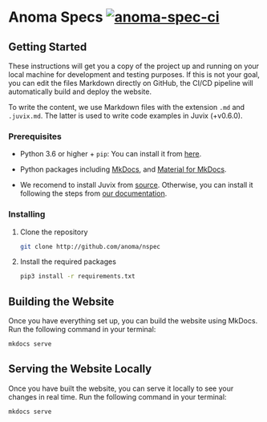 # Anoma Specs [![anoma-spec-ci](https://github.com/anoma/nspec/actions/workflows/ci.yml/badge.svg)](https://github.com/anoma/nspec/actions/workflows/ci.yml)



## Getting Started

These instructions will get you a copy of the project up and running on your
local machine for development and testing purposes. If this is not your goal,
you can edit the files Markdown directly on GitHub, the CI/CD pipeline will
automatically build and deploy the website.

To write the content, we use Markdown files with the extension `.md` and
`.juvix.md`. The latter is used to write code examples in Juvix (+v0.6.0).

### Prerequisites

- Python 3.6 or higher + `pip`: You can install it from [here](https://www.python.org/downloads/).
- Python packages including [MkDocs](https://www.mkdocs.org/), and [Material
  for MkDocs](https://squidfunk.github.io/mkdocs-material/).

- We recomend to install Juvix from [source](https://github.com/anoma/juvix). Otherwise, you can install it following the steps from [our documentation](https://docs.juvix.org/).

### Installing

1. Clone the repository
   
    ```bash
    git clone http://github.com/anoma/nspec
    ```

2. Install the required packages
   
    ```bash
    pip3 install -r requirements.txt
    ```

## Building the Website

Once you have everything set up, you can build the website using MkDocs. Run the
following command in your terminal:

```bash
mkdocs serve
```

## Serving the Website Locally

Once you have built the website, you can serve it locally to see your changes in
real time. Run the following command in your terminal:

```bash
mkdocs serve
```